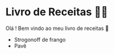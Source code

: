 # Livro de Receitas :man_cook:

Olá ! Bem vindo ao meu livro de receitas :wave:

- Strogonoff de frango
- Pavê
